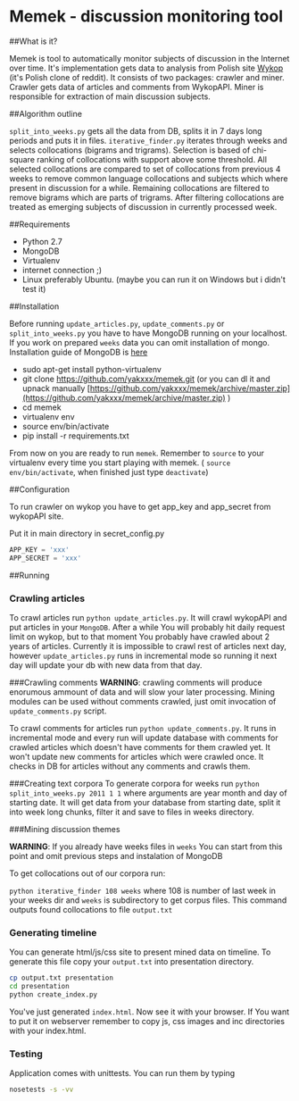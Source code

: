 # Memek - discussion monitoring tool

##What is it?

Memek is tool to automatically monitor subjects of discussion in the Internet over time.
It's implementation gets data to analysis from Polish site [Wykop](http://wykop.pl) (it's Polish clone of reddit).
It consists of two packages: crawler and miner. Crawler gets data of articles and comments from WykopAPI.
Miner is responsible for extraction of main discussion subjects.

##Algorithm outline

`split_into_weeks.py` gets all the data from DB, splits it in 7 days long periods and puts it in files.
`iterative_finder.py` iterates through weeks and selects collocations (bigrams and trigrams).
Selection is based of chi-square ranking of collocations with support above some threshold.
All selected collocations are compared to set of collocations from previous 4 weeks to remove common language collocations and subjects which where present in discussion for a while.
Remaining collocations are filtered to remove bigrams which are parts of trigrams. After filtering collocations are treated as emerging subjects of discussion in currently processed week.

##Requirements

* Python 2.7
* MongoDB
* Virtualenv
* internet connection ;)
* Linux preferably Ubuntu. (maybe you can run it on Windows but i didn't test it)

##Installation

Before running `update_articles.py`, `update_comments.py` or `split_into_weeks.py` you have to have MongoDB running on your localhost. If you work on prepared `weeks` data you can omit installation of mongo.
Installation guide of MongoDB is [here](http://docs.mongodb.org/manual/tutorial/install-mongodb-on-linux/)

* sudo apt-get install python-virtualenv
* git clone https://github.com/yakxxx/memek.git (or you can dl it and upnack manually [https://github.com/yakxxx/memek/archive/master.zip](https://github.com/yakxxx/memek/archive/master.zip) )
* cd memek
* virtualenv env
* source env/bin/activate
* pip install -r requirements.txt

From now on you are ready to run `memek`. Remember to `source` to your virtualenv every time you start playing with memek. ( `source env/bin/activate`, when finished just type `deactivate`)

##Configuration

To run crawler on wykop you have to get app_key and app_secret from wykopAPI site.

Put it in main directory in secret_config.py

```python
APP_KEY = 'xxx'
APP_SECRET = 'xxx'
```
 
##Running 

### Crawling articles
To crawl articles run `python update_articles.py`. It will crawl wykopAPI and put articles in your `MongoDB`.
After a while You will probably hit daily request limit on wykop, but to that moment You probably have crawled about 2 years of articles.
Currently it is impossible to crawl rest of articles next day, however `update_articles.py` runs in incremental mode so running it next day will update your db with new data from that day.

###Crawling comments
**WARNING**: crawling comments will produce enorumous ammount of data and will slow your later processing.
Mining modules can be used without comments crawled, just omit invocation of `update_comments.py` script. 

To crawl comments for articles run `python update_comments.py`. 
It runs in incremental mode and every run will update database with comments for crawled articles which doesn't have comments for them crawled yet.
It won't update new comments for articles which were crawled once. It checks in DB for articles without any comments and crawls them.

###Creating text corpora
To generate corpora for weeks run 
`python split_into_weeks.py 2011 1 1` where arguments are year month and day of starting date.
It will get data from your database from starting date, split it into week long chunks, filter it and save to files in weeks directory. 

###Mining discussion themes

**WARNING**: If you already have weeks files in `weeks` You can start from this point and omit previous steps and instalation of MongoDB

To get collocations out of our corpora run:

`python iterative_finder 108 weeks` where 108 is number of last week in your weeks dir and `weeks` is subdirectory to get corpus files. 
This command outputs found collocations to file `output.txt`

### Generating timeline

You can generate html/js/css site to present mined data on timeline. To generate this file copy your `output.txt` into presentation directory.

```bash
cp output.txt presentation
cd presentation
python create_index.py
```

You've just generated `index.html`. Now see it with your browser. If You want to put it on webserver remember to copy js, css images and inc directories with your index.html.


### Testing

Application comes with unittests. You can run them by typing

```bash
nosetests -s -vv
```

